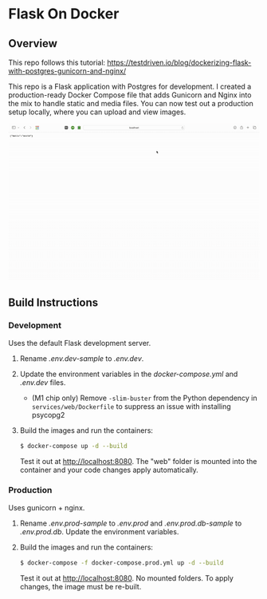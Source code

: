# Flask On Docker

## Overview 

This repo follows this tutorial: https://testdriven.io/blog/dockerizing-flask-with-postgres-gunicorn-and-nginx/

This repo is a Flask application with Postgres for development. I created a production-ready Docker Compose file that adds Gunicorn and Nginx into the mix to handle static and media files. You can now test out a production setup locally, where you can upload and view images.

![gif](flask.gif)

## Build Instructions

### Development
Uses the default Flask development server.

1. Rename *.env.dev-sample* to *.env.dev*.
1. Update the environment variables in the *docker-compose.yml* and *.env.dev* files.
    - (M1 chip only) Remove `-slim-buster` from the Python dependency in `services/web/Dockerfile` to suppress an issue with installing psycopg2
1. Build the images and run the containers:

    ```sh
    $ docker-compose up -d --build
    ```

    Test it out at [http://localhost:8080](http://localhost:8080). The "web" folder is mounted into the container and your code changes apply automatically.

### Production

Uses gunicorn + nginx.

1. Rename *.env.prod-sample* to *.env.prod* and *.env.prod.db-sample* to *.env.prod.db*. Update the environment variables.
1. Build the images and run the containers:

    ```sh
    $ docker-compose -f docker-compose.prod.yml up -d --build
    ```

    Test it out at [http://localhost:8080](http://localhost:8080). No mounted folders. To apply changes, the image must be re-built.
